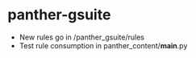 # panther-gsuite

- New rules go in /panther_gsuite/rules
- Test rule consumption in panther_content/__main__.py
